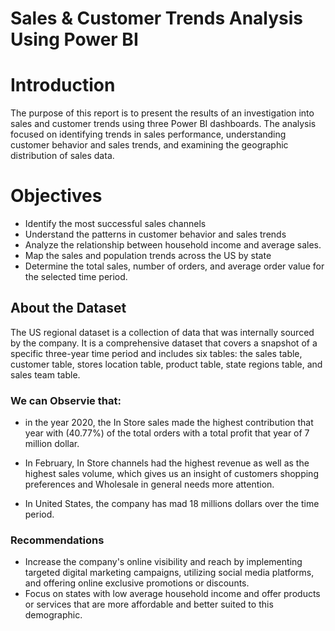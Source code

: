 # Sales & Customer Trends Analysis Using Power BI 

# Introduction 
The purpose of this report is to present the results of an investigation
into sales and customer trends using three Power BI dashboards. The
analysis focused on identifying trends in sales performance,
understanding customer behavior and sales trends, and examining
the geographic distribution of sales data.

# Objectives
- Identify the most successful sales channels
- Understand the patterns in customer behavior and sales
trends
- Analyze the relationship between household income and
average sales.
- Map the sales and population trends across the US by state
- Determine the total sales, number of orders, and average
order value for the selected time period.


## **About the Dataset**


The US regional dataset is a collection of data that was
internally sourced by the company. It is a comprehensive
dataset that covers a snapshot of a specific three-year time
period and includes six tables: the sales table, customer table,
stores location table, product table, state regions table, and
sales team table.


### **We can Observie that:**
- in the year 2020, the In Store sales made the highest
contribution that year with (40.77%) of the total orders with a total
profit that year of 7 million dollar.
- In February, In Store channels had the highest revenue as well as the
highest sales volume, which gives us an insight of customers shopping
preferences and Wholesale in general needs more attention.

- In United States, the company has mad 18 millions dollars over the
time period.


### **Recommendations**
- Increase the company's online visibility and reach by
implementing targeted digital marketing campaigns,
utilizing social media platforms, and offering online
exclusive promotions or discounts.
- Focus on states with low average household income and
offer products or services that are more affordable and
better suited to this demographic.
